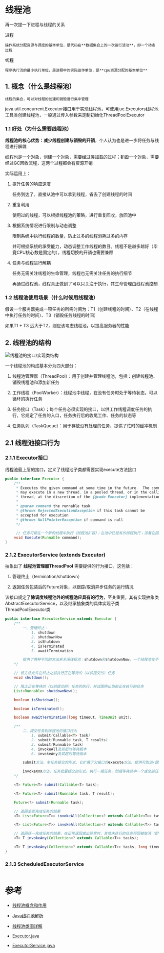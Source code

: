 # 线程池

再一次提一下进程与线程的关系

进程
    
    操作系统分配资源与调度的基本单位，是代码在**数据集合上的一次运行活动**，即一个动态过程

线程

    程序执行流的最小执行单位，是进程中的实际运作单位，是**cpu资源分配的基本单位**

## **1. 概念（什么是线程池）**

    线程的集合，可以对线程的创建和销毁进行集中管理

java.util.concurrent.Executor接口用于实现线程池，可使用juc.Executors线程池工具类创建线程池，一般通过传入参数来定制初始化ThreadPoolExecutor

### **1.1 好处（为什么需要线程池）**

**线程池的核心优势：减少线程创建与销毁的开销**，个人认为也是进一步将任务与线程进行解耦

线程也是一个对象，创建一个对象，需要经过类加载的过程；销毁一个对象，需要经过GC回收流程，这两个过程都会有资源开销

实际运用上：
1. 提升任务的响应速度

    任务到达了，直接从池中可以拿到线程，省去了创建线程的时间

2. 重复利用

    使用过的线程，可以根据线程池的策略，进行重复回收，放回池中

3. 根据系统情况进行限制与动态调整

    限制系统中执行线程的数量，防止过多的线程消耗过多的内存
    
    并可根据系统的承受能力，动态调整工作线程的数目。线程不是越多越好（毕竟CPU核心数是固定的），线程切换的开销也需要兼顾

4. 任务与线程进行解耦

    任务无需关注线程的生命管理，线程也无需关注任务的执行细节

    再通过线程池，线程真正做到了可以只关注于执行，其生命管理由线程池控制

### **1.2 线程池使用场景（什么时候用线程池）**

假设一个服务器完成一项任务的所需时间为：T1（创建线程的时间）、T2（在线程中执行任务的时间）、T3（销毁任务线程的时间）

如果T1 + T3 远大于T2，则应该考虑线程池，以提高服务器的性能

## **2. 线程池的结构**

![线程池的接口/实现类结构](https://img2018.cnblogs.com/i-beta/1378444/201911/1378444-20191125143829962-1722847086.png)

一个线程池的构成基本分为四大部分：

1. 线程池管理器（ThreadPool）：用于创建并管理线程池，包括：创建线程池、销毁线程池和添加新任务

2. 工作线程（PoolWorker）：线程池中线程，在没有任务时处于等待状态，可以循环的执行任务

3. 任务接口（Task）；每个任务必须实现的接口，以供工作线程调度任务的执行，它规定了任务的入口，任务执行后的收尾工作、任务的状态等

4. 任务队列（TaskQueue）：用于存放没有处理的任务，提供了忙时的缓冲机制

## **2.1 线程池接口行为**

### **2.1.1 Executor接口**

线程池最上层的接口，定义了线程池子类都需要实现execute方法接口

```java
public interface Executor {
    /**
     * Executes the given command at some time in the future.  The command
     * may execute in a new thread, in a pooled thread, or in the calling
     * thread, at the discretion of the {@code Executor} implementation.
     *
     * @param command the runnable task
     * @throws RejectedExecutionException if this task cannot be
     * accepted for execution
     * @throws NullPointerException if command is null
     */

     // 任务可能在一个新的线程中执行（线程池扩容）；在池中已经有的线程执行；活着在回调中被执行
    void Execute(Runnable command);
}
```

### **2.1.2 ExecutorService (extends Executor)**

抽象出了 **线程池管理器ThreadPool** 需要提供的行为接口，这包括：

1. 管理终止（termination/shutdown）

2. 返回任务包装后的Future对象，以跟踪/取消异步任务的运行情况

该接口规定了**除调度线程池外的线程池应具有的行为**，至关重要。其有实现抽象类AbstractExecutorService，以及继承抽象类的具体实现子类ThreadPoolExecutor类

```java
public interface ExecutorService extends Executor {
    /**
        一、管理终止：
            1. shutdown
            2. shutdownNow
            3. isShutdown
            4. isTerminated
            5. awaitTermination

        提供了两种不同的方法来关闭线程池：shutdown和shutdownNow，一个线程池在不允许接收新任务，没有等待执行的任务并且没有正在执行的任务时，应该关闭池以回收资源
    */

    // 该方法允许在终止之前执行正在等待的（以前提交的）任务
    void shutdown();

    // 阻止正在等待的（以前提交的）任务的执行，并试图停止当前正在执行的任务
    List<Runnable> shutdownNow();

    boolean isShutdown();

    boolean isTerminated();

    boolean awaitTermination(long timeout, TimeUnit unit);

    /** 
        二、提交任务到线程池的接口行为
            1. submit(Callable<T> task)
            2. submit(Runnable task, T results)
            3. submit(Runnable task)
            4. invokeAll及其超时等待版本
            6. invokeAny及其超时等待版本

        submit方法，单任务提交的形式，它扩展了父接口的execute方法，提供可取消/跟踪异步任务的Future对象

        invokeXXX方法，任务批量提交的形式，执行一组任务，然后等待其中一个或全部任务完成
    */

    <T> Future<T> submit(Callable<T> task);

    <T> Future<T> submit(Runnable task, T result);

    Future<?> submit(Runnable task);

    // 返回全部完成任务的结果
    <T> List<Future<T>> invokeAll(Collection<? extends Callable<T>> tasks) throws InterruptedException;

    <T> List<Future<T>> invokeAll(Collection<? extends Callable<T>> tasks, long timeout, TimeUnit timeunit);

    // 返回任一完成任务的结果，在正常返回或出异常时，其他未执行的任务将回被取消（即tasks只会有一个任务被完成？？？）
    <T> T invokeAny(Collection<? extends Callable<T>> tasks);

    <T> T invokeAny(Collection<? extends Callable<T>> tasks, long timeout, TimeUnit timeunit);
}
```

### **2.1.3 ScheduledExecutorService**

```java
```

# 参考
- [线程池概念和作用](https://blog.csdn.net/li1325169021/article/details/113897919)
- [Java线程池解析](https://zhuanlan.zhihu.com/p/73990200)
- [线程池类图详解](https://www.cnblogs.com/minikobe/p/11927658.html)

- [Executor.java]()
- [ExecutorService.java]()